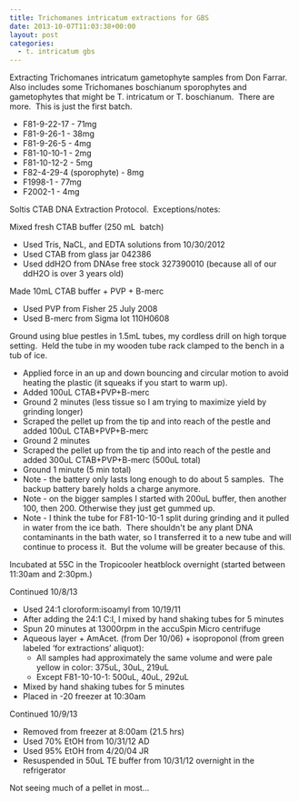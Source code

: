 ```yaml
---
title: Trichomanes intricatum extractions for GBS
date: 2013-10-07T11:03:38+00:00
layout: post
categories:
  - t. intricatum gbs
---
```

Extracting Trichomanes intricatum gametophyte samples from Don Farrar.  Also includes some Trichomanes boschianum sporophytes and gametophytes that might be T. intricatum or T. boschianum.  There are more.  This is just the first batch.

  * F81-9-22-17 - 71mg
  * F81-9-26-1 - 38mg
  * F81-9-26-5 - 4mg
  * F81-10-10-1 - 2mg
  * F81-10-12-2 - 5mg
  * F82-4-29-4 (sporophyte) - 8mg
  * F1998-1 - 77mg
  * F2002-1 - 4mg

Soltis CTAB DNA Extraction Protocol.  Exceptions/notes:

Mixed fresh CTAB buffer (250 mL  batch)

  * Used Tris, NaCL, and EDTA solutions from 10/30/2012
  * Used CTAB from glass jar 042386
  * Used ddH2O from DNAse free stock 327390010 (because all of our ddH2O is over 3 years old)

Made 10mL CTAB buffer + PVP + B-merc

  * Used PVP from Fisher 25 July 2008
  * Used B-merc from Sigma lot 110H0608

Ground using blue pestles in 1.5mL tubes, my cordless drill on high torque setting.  Held the tube in my wooden tube rack clamped to the bench in a tub of ice.

  * Applied force in an up and down bouncing and circular motion to avoid heating the plastic (it squeaks if you start to warm up).
  * Added 100uL CTAB+PVP+B-merc
  * Ground 2 minutes (less tissue so I am trying to maximize yield by grinding longer)
  * Scraped the pellet up from the tip and into reach of the pestle and added 100uL CTAB+PVP+B-merc
  * Ground 2 minutes
  * Scraped the pellet up from the tip and into reach of the pestle and added 300uL CTAB+PVP+B-merc (500uL total)
  * Ground 1 minute (5 min total)
  * Note - the battery only lasts long enough to do about 5 samples.  The backup battery barely holds a charge anymore.
  * Note - on the bigger samples I started with 200uL buffer, then another 100, then 200. Otherwise they just get gummed up.
  * Note - I think the tube for F81-10-10-1 split during grinding and it pulled in water from the ice bath.  There shouldn't be any plant DNA contaminants in the bath water, so I transferred it to a new tube and will continue to process it.  But the volume will be greater because of this.

Incubated at 55C in the Tropicooler heatblock overnight (started between 11:30am and 2:30pm.)

Continued 10/8/13

  * Used 24:1 cloroform:isoamyl from 10/19/11
  * After adding the 24:1 C:I, I mixed by hand shaking tubes for 5 minutes
  * Spun 20 minutes at 13000rpm in the accuSpin Micro centrifuge
  * Aqueous layer + AmAcet. (from Der 10/06) + isoproponol (from green labeled ‘for extractions’ aliquot):
    * All samples had approximately the same volume and were pale yellow in color: 375uL, 30uL, 219uL
    * Except F81-10-10-1: 500uL, 40uL, 292uL
  * Mixed by hand shaking tubes for 5 minutes
  * Placed in -20 freezer at 10:30am

Continued 10/9/13

  * Removed from freezer at 8:00am (21.5 hrs)
  * Used 70% EtOH from 10/31/12 AD
  * Used 95% EtOH from 4/20/04 JR
  * Resuspended in 50uL TE buffer from 10/31/12 overnight in the refrigerator

Not seeing much of a pellet in most...
